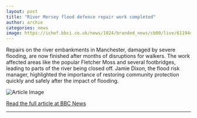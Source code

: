 ```yaml
---
layout: post
title: "River Mersey flood defence repair work completed"
author: archie
categories: news
image: https://ichef.bbci.co.uk/news/1024/branded_news/cb00/live/61194d00-a9dd-11f0-b2dc-37eb57bf4de6.png
---
```

Repairs on the river embankments in Manchester, damaged by severe flooding, are now finished after months of disruptions for walkers. The work affected areas like the popular Fletcher Moss and several footbridges, leading to parts of the river being closed off. Jamie Dixon, the flood risk manager, highlighted the importance of restoring community protection quickly and safely after the impact of flooding.

![Article Image](https://ichef.bbci.co.uk/news/1024/branded_news/cb00/live/61194d00-a9dd-11f0-b2dc-37eb57bf4de6.png)

[Read the full article at BBC News](https://www.bbc.com/news/articles/c78z1j8kk43o?at_medium=RSS&at_campaign=rss)

---

